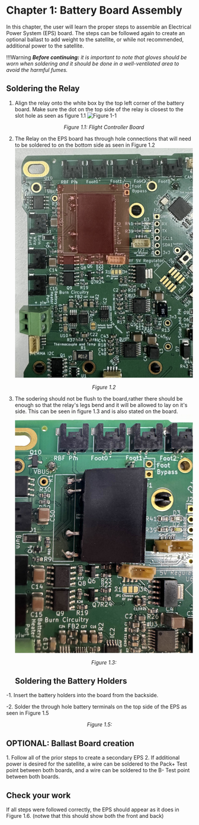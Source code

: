 # Chapter 1: Battery Board Assembly
In this chapter, the user will learn the proper steps to assemble an Electrical Power System (EPS) board. The steps can be followed again to create an optional ballast to add weight to the satellite, or while not recommended, additional power to the satellite.

!!!Warning
    ***Before continuing:** it is important to note that gloves should be worn when soldering and it should be done in a well-ventilated area to avoid the harmful fumes.*</span>


## Soldering the Relay
1. Align the relay onto the white box by the top left corner of the battery board. Make sure the dot on the top side of the relay is closest to the slot hole as seen as figure 1.1
 ![Figure 1-1](images/8-1.jpg)
   *<p align="center">Figure 1.1: Flight Controller Board </p>*

2. The Relay on the EPS board has through hole connections that will need to be soldered to on the bottom side as seen in Figure 1.2
 ![Figure 1-2](images/RELAY.png)
 *<p align="center">Figure 1.2  </p>*


3. The sodering should not be flush to the board,rather there should be enough so that the relay's legs bend and it will be allowed to lay on it's side. This can be seen in figure 1.3 and is also stated on the board. 
![Figure 1-2](images/relaylegs.jpeg)
 *<p align="center">Figure 1.3: </p>*

   ## Soldering the Battery Holders
<div class="result" markdown>
-1. Insert the battery holders into the board from the backside. 

-2. Solder the through hole battery terminals on the top side of the EPS as seen in Figure 1.5
 *<p align="center">Figure 1.5:  </p>*

## **OPTIONAL**: Ballast Board creation
<div class="result" markdown>
1. Follow all of the prior steps to create a secondary EPS
2. If additional power is desired for the satellite, a wire can be soldered to the Pack+ Test point between both boards, and a wire can be soldered to the B- Test point between both boards.
</div>

## Check your work
If all steps were followed correctly, the EPS should appear as it does in Figure 1.6. (notwe that this should show both the front and back)
</div>
